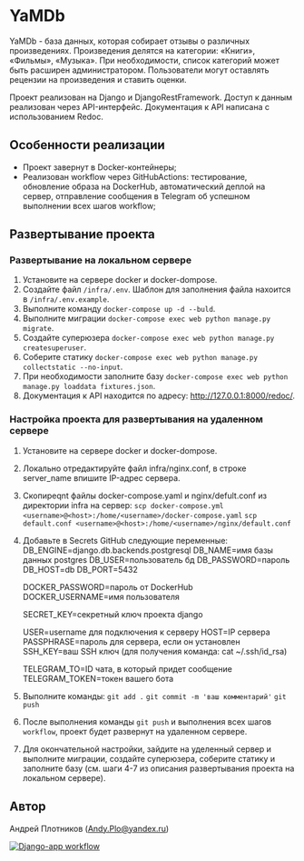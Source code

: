 # YaMDb

YaMDb - база данных, которая собирает отзывы о различных произведениях. Произведения делятся на категории: «Книги», «Фильмы», «Музыка». При необходимости, список категорий может быть расширен администратором. Пользователи могут оставлять рецензии на произведения и ставить оценки.

Проект реализован на Django и DjangoRestFramework. Доступ к данным реализован через API-интерфейс. Документация к API написана с использованием Redoc.

## Особенности реализации

- Проект завернут в Docker-контейнеры;
- Реализован workflow через GitHubActions: тестирование, обновление образа на DockerHub, автоматический деплой на сервер, отправление сообщения в Telegram об успешном выполнении всех шагов workflow;

## Развертывание проекта

### Развертывание на локальном сервере

1. Установите на сервере docker и docker-dompose.
2. Создайте файл `/infra/.env`. Шаблон для заполнения файла нахоится в `/infra/.env.example`.
3. Выполните команду `docker-compose up -d --buld`.
4. Выполните миграции `docker-compose exec web python manage.py migrate`.
5. Создайте суперюзера `docker-compose exec web python manage.py createsuperuser`.
6. Соберите статику `docker-compose exec web python manage.py collectstatic --no-input`.
7. При необходимости заполните базу `docker-compose exec web python manage.py loaddata fixtures.json`.
8. Документация к API находится по адресу: <http://127.0.0.1:8000/redoc/>.

### Настройка проекта для развертывания на удаленном сервере

1. Установите на сервере docker и docker-dompose.
2. Локально отредактируйте файл infra/nginx.conf, в строке server_name впишите IP-адрес сервера.
3. Скопирeqnt файлы docker-compose.yaml и nginx/defult.conf из директории infra на сервер:
    `scp docker-compose.yml <username>@<host>:/home/<username>/docker-compose.yaml`
    `scp default.conf <username>@<host>:/home/<username>/nginx/default.conf`
4. Добавьте в Secrets GitHub следующие переменные:
    DB_ENGINE=django.db.backends.postgresql
    DB_NAME=имя базы данных postgres
    DB_USER=пользователь бд
    DB_PASSWORD=пароль
    DB_HOST=db
    DB_PORT=5432

    DOCKER_PASSWORD=пароль от DockerHub
    DOCKER_USERNAME=имя пользователя

    SECRET_KEY=секретный ключ проекта django

    USER=username для подключения к серверу
    HOST=IP сервера
    PASSPHRASE=пароль для сервера, если он установлен
    SSH_KEY=ваш SSH ключ (для получения команда: cat ~/.ssh/id_rsa)

    TELEGRAM_TO=ID чата, в который придет сообщение
    TELEGRAM_TOKEN=токен вашего бота
5. Выполните команды:
    `git add .`
    `git commit -m 'ваш комментарий'`
    `git push`
6. После выполнения команды `git push` и выполнения всех шагов `workflow`, проект будет развернут на удаленном сервере.
7. Для окончательной настройки, зайдите на уделенный сервер и выполните миграции, создайте суперюзера, соберите статику и заполните базу (см. шаги 4-7 из описания развертывания проекта на локальном сервере).

## Автор

 Андрей Плотников (Andy.Plo@yandex.ru)

[![Django-app workflow](https://github.com/AndyPlo/yamdb_final/actions/workflows/yamdb_workflow.yml/badge.svg)](https://github.com/AndyPlo/yamdb_final/actions/workflows/yamdb_workflow.yml)
